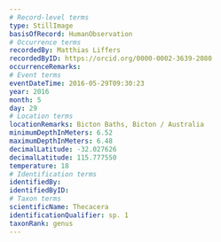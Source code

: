 ```yaml
---
# Record-level terms
type: StillImage
basisOfRecord: HumanObservation
# Occurrence terms
recordedBy: Matthias Liffers
recordedByID: https://orcid.org/0000-0002-3639-2080
occurrenceRemarks: 
# Event terms
eventDateTime: 2016-05-29T09:30:23
year: 2016
month: 5
day: 29
# Location terms
locationRemarks: Bicton Baths, Bicton / Australia
minimumDepthInMeters: 6.52
maximumDepthInMeters: 6.48
decimalLatitude: -32.027626
decimalLatitude: 115.777550
temperature: 18
# Identification terms
identifiedBy: 
identifiedByID: 
# Taxon terms
scientificName: Thecacera
identificationQualifier: sp. 1
taxonRank: genus
---
```

